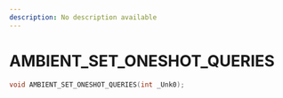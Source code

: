 ```yaml
---
description: No description available 
---
```


# AMBIENT_SET_ONESHOT_QUERIES

```cpp
void AMBIENT_SET_ONESHOT_QUERIES(int _Unk0);
```